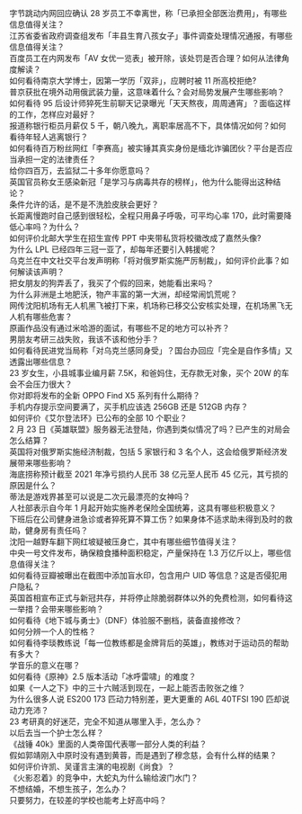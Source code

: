 字节跳动内网回应确认 28 岁员工不幸离世，称「已承担全部医治费用」，有哪些信息值得关注？  
江苏省委省政府调查组发布「丰县生育八孩女子」事件调查处理情况通报，有哪些信息值得关注？  
百度员工在内网发布「AV 女优一览表」被开除，该处罚是否合理？如何从法律角度解读？  
如何看待南京大学博士，因第一学历「双非」，应聘时被 11 所高校拒绝?  
普京获批在境外动用俄武装力量，这意味着什么？会对局势发展产生哪些影响？  
如何看待 95 后设计师猝死生前聊天记录曝光「天天熬夜，周周通宵」？面临这样的工作，怎样应对最好？  
报道称银行柜员月薪仅 5 千，朝八晚九，离职率居高不下，具体情况如何？如何看待年轻人逃离银行？  
如何看待百万粉丝网红「李赛高」被实锤其真实身份是缅北诈骗团伙？平台是否应当承担一定的法律责任？  
给你四百万，去监狱二十多年你愿意吗？  
英国官员称女王感染新冠「是学习与病毒共存的榜样」，他为什么能得出这种结论？  
条件允许的话，是不是不洗脸皮肤会更好？  
长距离慢跑时自己感到很轻松，全程只用鼻子呼吸，可平均心率 170，此时需要降低心率吗？为什么？  
如何评价北邮大学生在招生宣传 PPT 中夹带私货将校徽改成了嘉然头像?  
为什么 LPL 已经四年三冠一亚了，却每年还要引入韩援呢？  
乌克兰在中文社交平台发声明称「将对俄罗斯实施严厉制裁」，如何评价此事？如何解读该声明？  
把女朋友的狗弄丢了，我买了个假的回来，她能看出来吗？  
为什么非洲是土地肥沃，物产丰富的第一大洲，却经常闹饥荒呢？  
网传沈阳机场有无人机黑飞被打下来，机场称已移交公安核实处理，在机场黑飞无人机有哪些危害？  
原画作品没有通过米哈游的面试，有哪些不足的地方可以补齐？  
男朋友考研三战失败，我该不该和他分手？  
如何看待民进党当局称「对乌克兰感同身受」？国台办回应「完全是自作多情」又透露出哪些信息？  
23 岁女生，小县城事业编月薪 7.5K，和爸妈住，无存款无对象，买个 20W 的车会不会压力很大？  
你对即将发布的全新 OPPO Find X5 系列有什么期待？  
手机内存提示空间要满了，买手机应该选 256GB 还是 512GB 内存？  
如何评价《艾尔登法环》已公布的全部 10 个职业？  
2 月 23 日《英雄联盟》服务器无法登陆，你遇到类似情况了吗？已产生的对局会怎么结算？  
英国将对俄罗斯实施经济制裁，包括 5 家银行和 3 名个人，这会给俄罗斯经济发展带来哪些影响？  
海底捞称预计截至 2021 年净亏损约人民币 38 亿元至人民币 45 亿元，其亏损的原因是什么？  
蒂法是游戏界甚至可以说是二次元最漂亮的女神吗？  
人社部表示自今年 1 月起开始实施养老保险全国统筹，这具有哪些积极意义？  
下班后在公司健身进急诊或者猝死算不算工伤？如果身体不适求助未得到及时的救助，健身房有责任吗？  
沈阳一越野车翻下网红坡疑被压身亡，其中有哪些细节值得关注？  
中央一号文件发布，确保粮食播种面积稳定，产量保持在 1.3 万亿斤以上，哪些信息值得关注？  
如何看待豆瓣被曝出在截图中添加盲水印，包含用户 UID 等信息？这是否侵犯用户隐私？  
英国首相宣布正式与新冠共存，并将停止除脆弱群体以外的免费检测，如何看待这一举措？会带来哪些影响？  
如何看待《地下城与勇士》（DNF）体验服不删档，装备直接修改？  
如何分辨一个人的性格？  
如何看待李琰教练说「每一位教练都是金牌背后的英雄」，教练对于运动员的帮助有多大？  
学音乐的意义在哪？  
如何看待《原神》2.5 版本活动「冰呼雷啸」的难度？  
如果《一人之下》中的三十六贼活到现在，一起上能否击败张之维？  
为什么很多人说 ES200 173 匹动力特别差，更大更重的 A6L 40TFSI 190 匹却说动力充沛？  
23 考研真的好迷茫，完全不知道从哪里入手，怎么办？  
以后去当一个护士怎么样？  
《战锤 40k》里面的人类帝国代表哪一部分人类的利益？  
假如郭靖刚入中原时没有遇到黄蓉，而是遇到了穆念慈，会有什么样的结果？  
如何评价许凯、吴谨言主演的电视剧《尚食》？  
《火影忍着》的竞争中，大蛇丸为什么输给波门水门？  
不想结婚，不想生孩子，怎么办？  
只要努力，在较差的学校也能考上好高中吗？  
